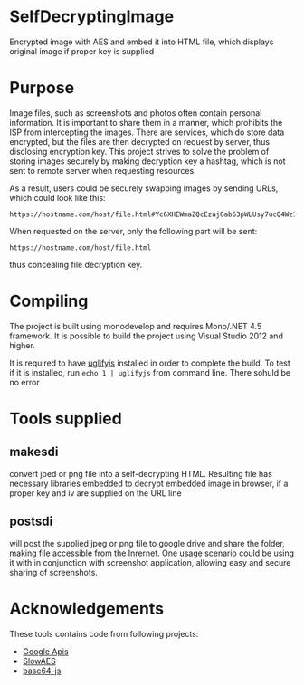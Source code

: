 # SelfDecryptingImage

Encrypted image with AES and embed it into HTML file, which displays original image if proper key is supplied

# Purpose

Image files, such as screenshots and photos often contain personal information. It is important to
share them in a manner, which prohibits the ISP from intercepting the images. There are services, which
do store data encrypted, but the files are then decrypted on request by server, thus disclosing encryption
key. This project strives to solve the problem of storing images securely by making decryption key a hashtag,
which is not sent to remote server when requesting resources.

As a result, users could be securely swapping images by sending URLs, which could look like this:

    https://hostname.com/host/file.html#Yc6XHEWmaZQcEzajGab63pWLUsy7ucQ4Wz1hiWtdb3s=

When requested on the server, only the following part will be sent:

	https://hostname.com/host/file.html

thus concealing file decryption key.

# Compiling

The project is built using monodevelop and requires Mono/.NET 4.5 framework. It is possible to build the project 
using Visual Studio 2012 and higher.

It is required to have [uglifyjs](https://github.com/mishoo/UglifyJS) installed in order to complete the build.
To test if it is installed, run `echo 1 | uglifyjs` from command line. There sohuld be no error

# Tools supplied

## makesdi

convert jped or png file into a self-decrypting HTML. Resulting file has necessary libraries embedded to
decrypt embedded image in browser, if a proper key and iv are supplied on the URL line

## postsdi

will post the supplied jpeg or png file to google drive and share the folder, making file accessible from the
Inrernet. One usage scenario could be using it with in conjunction with screenshot application, allowing easy 
and secure sharing of screenshots.

# Acknowledgements

These tools contains code from following projects:

* [Google Apis](https://developers.google.com/gdata/client-cs)
* [SlowAES](http://code.google.com/p/slowaes/)
* [base64-js](https://github.com/beatgammit/base64-js)
	

